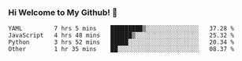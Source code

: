 ### Hi Welcome to My Github!  👋


<!--START_SECTION:waka-->

```text
YAML         7 hrs 5 mins    █████████▒░░░░░░░░░░░░░░░   37.28 %
JavaScript   4 hrs 48 mins   ██████▒░░░░░░░░░░░░░░░░░░   25.32 %
Python       3 hrs 52 mins   █████░░░░░░░░░░░░░░░░░░░░   20.34 %
Other        1 hr 35 mins    ██░░░░░░░░░░░░░░░░░░░░░░░   08.37 %
```

<!--END_SECTION:waka-->


<!--
**littlestone111/littlestone111** is a ✨ _special_ ✨ repository because its `README.md` (this file) appears on your GitHub profile.


Here are some ideas to get you started:

- 🔭 I’m currently working on ...
- 🌱 I’m currently learning ...
- 👯 I’m looking to collaborate on ...
- 🤔 I’m looking for help with ...
- 💬 Ask me about ...
- 📫 How to reach me: ...
- 😄 Pronouns: ...
- ⚡ Fun fact: ...
-->
